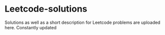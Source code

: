 # Leetcode-solutions
Solutions as well as a short description for Leetcode problems are uploaded here. Constantly updated
